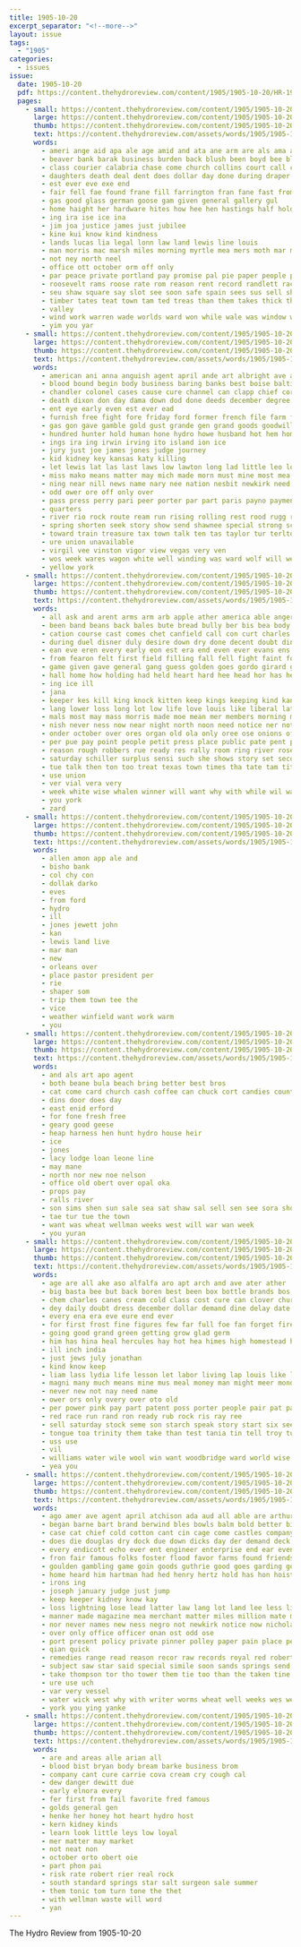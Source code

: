 ```yaml
---
title: 1905-10-20
excerpt_separator: "<!--more-->"
layout: issue
tags:
  - "1905"
categories:
  - issues
issue:
  date: 1905-10-20
  pdf: https://content.thehydroreview.com/content/1905/1905-10-20/HR-1905-10-20.pdf
  pages:
    - small: https://content.thehydroreview.com/content/1905/1905-10-20/small/HR-1905-10-20-01.jpg
      large: https://content.thehydroreview.com/content/1905/1905-10-20/large/HR-1905-10-20-01.jpg
      thumb: https://content.thehydroreview.com/content/1905/1905-10-20/thumbnails/HR-1905-10-20-01.jpg
      text: https://content.thehydroreview.com/assets/words/1905/1905-10-20/HR-1905-10-20-01.txt
      words:
        - ameri ange aid apa ale age amid and ata ane arm are als ama all ates ator
        - beaver bank barak business burden back blush been boyd bee blackman bring beat but bean ballot ban bah bond bonebrake big barb
        - class courier calabria chase come church collins court call constable county con crum caddo cor cisco clark custer comi col current
        - daughters death deal dent does dollar day done during draper decent duty dam
        - est ever eve exe end
        - fair fell fae found frane fill farrington fran fane fast from few first fees files farm fins friday fruit for fine france
        - gas good glass german goose gam given general gallery gul
        - home haight her hardware hites how hee hen hastings half hold held had hite him hol hed hard hil has hydro
        - ing ira ise ice ina
        - jim joa justice james just jubilee
        - kine kui know kind kindness
        - lands lucas lia legal lonn law land lewis line louis
        - man morris mac marsh miles morning myrtle mea mers moth mar mail must matter much monday many more mal miss main money
        - not ney north neel
        - office ott october orm off only
        - par peace private portland pay promise pal pie paper people perfect port per patel public peo porter part potter person parchment pasto
        - roosevelt rams roose rate rom reason rent record randlett race rei
        - seu shaw square say slot see soon safe spain sees sus sell shall saturday sons state seta stock san she sin special such second stole son sun states short
        - timber tates teat town tam ted treas than them takes thick thing thee the thie ten toa thaddeus tout
        - valley
        - wind work warren wade worlds ward won while wale was window way with weather weeks went williard western well wire wash will want
        - yim you yar
    - small: https://content.thehydroreview.com/content/1905/1905-10-20/small/HR-1905-10-20-02.jpg
      large: https://content.thehydroreview.com/content/1905/1905-10-20/large/HR-1905-10-20-02.jpg
      thumb: https://content.thehydroreview.com/content/1905/1905-10-20/thumbnails/HR-1905-10-20-02.jpg
      text: https://content.thehydroreview.com/assets/words/1905/1905-10-20/HR-1905-10-20-02.txt
      words:
        - american ani anna anguish agent april ande art albright ave ard ache aun ark avon agen are all and axe ago ach age
        - blood bound begin body business baring banks best boise baltimore began bank bond baldwin blacksmith brought burns baxton bill bet bussert black bros better back ball been burt bright but bury ban bur boy both bas battle blackwell brakeman barn brown
        - chandler colonel cases cause cure channel can clapp chief corley crown city captain clark came county cast credit cording cotton capito counts con caddo company code congress comes charters call comfort certain creek
        - death dixon don day dama down dod done deeds december degree dodds downward durant dot days deputy dunn
        - ent eye early even est ever ead
        - furnish free fight fore friday ford former french file farm friends front folk farms from for flood fort found frank france first fire field frisco fred fast fer fever fields firm ferguson few fell fall
        - gas gon gave gamble gold gust grande gen grand goods goodwill grate given governo gould gambling ground gove general governor guthrie good
        - hundred hunter hold human hone hydro howe husband hot hem home hurry hoch held him harrison head hard had hable house her husbands hanks harmison hees has heal hom health hon half haye hail horse hearing
        - ings ira ing irwin irving ito island ion ice
        - jury just joe james jones judge journey
        - kid kidney key kansas katy killing
        - let lewis lat las last laws low lawton long lad little leo loss like lone lucky lose law lands love leas
        - miss mako means matter may mich made morn must mine most mea miles maude marri monds money marrie men members magazine musko million moore much mexico many mans mail marriage mean more man muck marc mai marks
        - ning near nill news name nary nee nation nesbit newkirk need negro neighbor nor night not neal noth new now
        - odd ower ore off only over
        - pass press perry pari peer porter par part paris payno payment pale passage paul power paso powder pany pure pack portland pat pot place pardon pipe plant
        - quarters
        - river rio rock route ream run rising rolling rest rood rugg rate roy red ross roose rec reeve
        - spring shorten seek story show send shawnee special strong school she stand stom smith second say state stove speed sweep sider see sky sory south stone sou seen seems study sands sly shon senator session sole save sick states sham santa snyder soon said samuel stones sill
        - toward train treasure tax town talk ten tas taylor tur terlton trust thad ton towns tom ted tribble terri the till than takes trial thing teem tor tha turn temple tenant then tiss them tell
        - ure union unavailable
        - virgil vee vinston vigor view vegas very ven
        - wos week wares wagon white well winding was ward wolf will west went waters world washington while want work warning wide way with wen wall william
        - yellow york
    - small: https://content.thehydroreview.com/content/1905/1905-10-20/small/HR-1905-10-20-03.jpg
      large: https://content.thehydroreview.com/content/1905/1905-10-20/large/HR-1905-10-20-03.jpg
      thumb: https://content.thehydroreview.com/content/1905/1905-10-20/thumbnails/HR-1905-10-20-03.jpg
      text: https://content.thehydroreview.com/assets/words/1905/1905-10-20/HR-1905-10-20-03.txt
      words:
        - all ask and arent arms arm arb apple ather america able anger apling awkward aro aud ane are asa
        - been band beans back bales bute bread bully ber bis bea body best banks bankers brought bacon ben blood bear but black boards bet bus bean bunch barge bette butler butt bring
        - cation course cast comes chet canfield call con curt charles cabin coffee colon cor cant can cat coop camphor came cabbage churches cotter calvin case clear conver car care companion columbia carry common cotton come corn
        - during duel disner duly desire down dry done decent doubt dinner day days deal due din dress death duty double divine drought dallas door
        - ean eve eren every early eon est era end even ever evans ens earnest echo eans
        - from fearon felt first field filling fall fell fight faint fon fair freedom face farm force few figures floor for fear farmer friend found fort fellow front foe
        - game given gave general gang guess golden goes gordo girard grand gentle good germany gather gole gain
        - hall home how holding had held heart hard hee head hor has her hero house hold him hax hosta hunting hand hundred heard hands high hearing hour
        - ing ice ill
        - jana
        - keeper kes kill king knock kitten keep kings keeping kind kansas kan know
        - lang lower loss long lot low life love louis like liberal later lave labor lane legal left lam little ler lou leak lie light lunch look let last lin less
        - mals most may mass morris made moe mean mer members morning million matter master might milk mae merkel mest mon men mortis many money mana mail mine moment mountain mew man mustard means miles more mines mers mor must mills market
        - nish never ness now near night north noon need notice ner not new
        - onder october over ores organ old ola only oree ose onions off obi ones otter
        - per pue pay point people petit press place public pate pent pretty peek power picking pears present prosper peoples profit president palace plan ports pound pald pree pearl pick price
        - reason rough robbers rue ready res rally room ring river rose rest reger rei rather rogers rear rate recht
        - saturday schiller surplus sensi such she shows story set second subject short safe state sprang search seller september shall soon said side sale sample sully saye self sell stage seed school shaw soe session sass special stand south space seen share sal silence strug see sante sas states strength shaft smiling seems sho say speech southern send shed
        - tue talk then ton too treat texas town times tha tate tam tite thing turn tell thomas taken toe tey tae threat threats them tree tum take thi ten tai tas the toda tie than
        - use union
        - ver vial vera very
        - week white wise whalen winner will want why with while wil warm worst weeks wonder word world waits warn worth was well wilson whip wall way willing wide work went wan working wiles wife
        - you york
        - zard
    - small: https://content.thehydroreview.com/content/1905/1905-10-20/small/HR-1905-10-20-04.jpg
      large: https://content.thehydroreview.com/content/1905/1905-10-20/large/HR-1905-10-20-04.jpg
      thumb: https://content.thehydroreview.com/content/1905/1905-10-20/thumbnails/HR-1905-10-20-04.jpg
      text: https://content.thehydroreview.com/assets/words/1905/1905-10-20/HR-1905-10-20-04.txt
      words:
        - allen amon app ale and
        - bisho bank
        - col chy con
        - dollak darko
        - eves
        - from ford
        - hydro
        - ill
        - jones jewett john
        - kan
        - lewis land live
        - mar man
        - new
        - orleans over
        - place pastor president per
        - rie
        - shaper som
        - trip them town tee the
        - vice
        - weather winfield want work warm
        - you
    - small: https://content.thehydroreview.com/content/1905/1905-10-20/small/HR-1905-10-20-05.jpg
      large: https://content.thehydroreview.com/content/1905/1905-10-20/large/HR-1905-10-20-05.jpg
      thumb: https://content.thehydroreview.com/content/1905/1905-10-20/thumbnails/HR-1905-10-20-05.jpg
      text: https://content.thehydroreview.com/assets/words/1905/1905-10-20/HR-1905-10-20-05.txt
      words:
        - and als art apo agent
        - both beane bula beach bring better best bros
        - cat come card church cash coffee can chuck cort candies county
        - dins door does day
        - east enid erford
        - for fone fresh free
        - geary good geese
        - heap harness hen hunt hydro house heir
        - ice
        - jones
        - lacy lodge loan leone line
        - may mane
        - north nor new noe nelson
        - office old obert over opal oka
        - props pay
        - ralls river
        - son sims shen sun sale sea sat shaw sal sell sen see sora short
        - tae tur tue the town
        - want was wheat wellman weeks west will war wan week
        - you yuran
    - small: https://content.thehydroreview.com/content/1905/1905-10-20/small/HR-1905-10-20-06.jpg
      large: https://content.thehydroreview.com/content/1905/1905-10-20/large/HR-1905-10-20-06.jpg
      thumb: https://content.thehydroreview.com/content/1905/1905-10-20/thumbnails/HR-1905-10-20-06.jpg
      text: https://content.thehydroreview.com/assets/words/1905/1905-10-20/HR-1905-10-20-06.txt
      words:
        - age are all ake aso alfalfa aro apt arch and ave ater ather
        - big basta bee but back boren best been box bottle brands bos better bound bing brand buy barber
        - chem charles canes cream cold class cost cure can clover church cima cellars cause canada churches company change cash
        - dey daily doubt dress december dollar demand dine delay date dallas
        - every ena era eve eure end ever
        - for first frost fine figures few far full foe fan forget fire fie from found free
        - going good grand green getting grow glad germ
        - him has hina heal hercules hay hot hea himes high homestead how holy harvest hall health hand had
        - ill inch india
        - just jews july jonathan
        - kind know keep
        - liam lass lydia life lesson let labor living lap louis like lands lynn laval
        - magni many much means mine mus meal money man might meer mond must miracle mass more masse menting mention mich miss mey mistak may most
        - never new not nay need name
        - ower ors only overy over oto old
        - per power pink pay part patent poss porter people pair pat paper price penny past pree pinkham pure paxton patton
        - red race run rand ron ready rub rock ris ray ree
        - sell saturday stock seme son starch speak story start six see shor save setting season san subject shoe sui south shoot strong surprise seek springs
        - tongue toa trinity them take than test tania tin tell troy tures thom tenn then tuey tate tron tint tone texas town the tame too
        - uss use
        - vil
        - williams water wile wool win want woodbridge ward world wise will wheat why worsham waste well way was wan with work wish wort words while write western worth wisher
        - yea you
    - small: https://content.thehydroreview.com/content/1905/1905-10-20/small/HR-1905-10-20-07.jpg
      large: https://content.thehydroreview.com/content/1905/1905-10-20/large/HR-1905-10-20-07.jpg
      thumb: https://content.thehydroreview.com/content/1905/1905-10-20/thumbnails/HR-1905-10-20-07.jpg
      text: https://content.thehydroreview.com/assets/words/1905/1905-10-20/HR-1905-10-20-07.txt
      words:
        - ago amer ave agent april atchison ada aud all able are arthur adams ath america and ain american acres atkins aro alberta ala acre ana
        - began barne bart brand berwind bles bowls balm bold better binder bands buffalo box balance boys bis bath been burns body both business bet bel brought bound bruns but back bly brazil bell below
        - case cat chief cold cotton cant cin cage come castles company cassidy castoria chase cook cruise capper cash col comes congress canada cure captain creek court cine cases cover cheng cross chose county call cleveland cor can crew
        - does die douglas dry dock due down dicks day der demand deck deputy duty
        - every endicott echo ever ent engineer enterprise end ear even
        - fron fair famous folks foster flood favor farms found friends fons fare for fall first fee fire farmer farm forty front fore fant frey from
        - goulden gambling game goin goods guthrie good goes garding govern gave gan ground going
        - home heard him hartman had hed henry hertz hold has hon hoist how her hundred husband hes hand hons held hund hands harry
        - irons ing
        - joseph january judge just jump
        - keep keeper kidney know kay
        - loss lightning lose lead latter law lang lot land lee less line
        - manner made magazine mea merchant matter miles million mate market men marke much most masse mobile may money marth mean mott mary mora march more milling mil milburn murphy mention man many mania
        - nor never names new ness negro not newkirk notice now nicholas noth
        - over only office officer onan ost odd ose
        - port present policy private pinner polley paper pain place per porter past pha pata public pay press pald price payment power parker people
        - qian quick
        - remedies range read reason recor raw records royal red robert rates rate richard reader rival reme rant
        - subject saw star said special simile soon sands springs send sleep sheriff staff shoot sawyer sigsbee safe ship styles short seen south soe story starch shall soap sour shows states schooner stables sell smith seem sailor speak second such still stand salary sao sanson set side scott sale steady
        - take thompson tor tho tower them tie too than the taken tine talk then thi tim throw tad
        - ure use uch
        - var very vessel
        - water wick west why with writer worms wheat well weeks wes western work wilmington way was wish went wonder windsor will week
        - york you ying yanke
    - small: https://content.thehydroreview.com/content/1905/1905-10-20/small/HR-1905-10-20-08.jpg
      large: https://content.thehydroreview.com/content/1905/1905-10-20/large/HR-1905-10-20-08.jpg
      thumb: https://content.thehydroreview.com/content/1905/1905-10-20/thumbnails/HR-1905-10-20-08.jpg
      text: https://content.thehydroreview.com/assets/words/1905/1905-10-20/HR-1905-10-20-08.txt
      words:
        - are and areas alle arian all
        - blood bist bryan body bream barke business brom
        - company cant cure carrie cova cream cry cough cal
        - dew danger dewitt due
        - early elnora every
        - fer first from fail favorite fred famous
        - golds general gen
        - henke her honey hot heart hydro host
        - kern kidney kinds
        - learn look little leys low loyal
        - mer matter may market
        - not neat non
        - october orto obert oie
        - part phon pai
        - risk rate robert rier real rock
        - south standard springs star salt surgeon sale summer
        - them tonic tom turn tone the thet
        - with wellman waste will word
        - yan
---
```


The Hydro Review from 1905-10-20

<!--more-->

